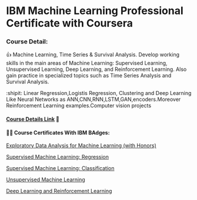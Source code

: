 
# IBM Machine Learning Professional Certificate with Coursera

### Course Detail:
:+1: Machine Learning, Time Series & Survival Analysis. Develop working skills in the main areas of Machine Learning: Supervised Learning, Unsupervised Learning, Deep Learning, and Reinforcement Learning. Also gain practice in specialized topics such as Time Series Analysis and Survival Analysis.

:shipit: Linear Regression,Logistis Regression, Clustering and Deep Learning Like Neural Networks as ANN,CNN,RNN,LSTM,GAN,encoders.Moreover Reinforcement Learning examples.Computer vision projects 


#### [Course Details Link](https://www.ibm.com/training/badge/ibm-machine-learning-professional-certificate) :brain:

#### :technologist: Course Certificates With IBM BAdges:

[Exploratory Data Analysis for Machine Learning (with Honors)](https://www.coursera.org/account/accomplishments/certificate/2Z89QJ2C84YE)

[Supervised Machine Learning: Regression](https://www.coursera.org/account/accomplishments/certificate/SXR8CN3K55C6)

[Supervised Machine Learning: Classification](https://www.coursera.org/account/accomplishments/certificate/Q5KNJRVT7Z46)

[Unsupervised Machine Learning](https://www.coursera.org/account/accomplishments/certificate/J2DZG2RBVSBQ)

[Deep Learning and Reinforcement Learning](https://www.coursera.org/account/accomplishments/certificate/WAJQQ8AF34UP)
